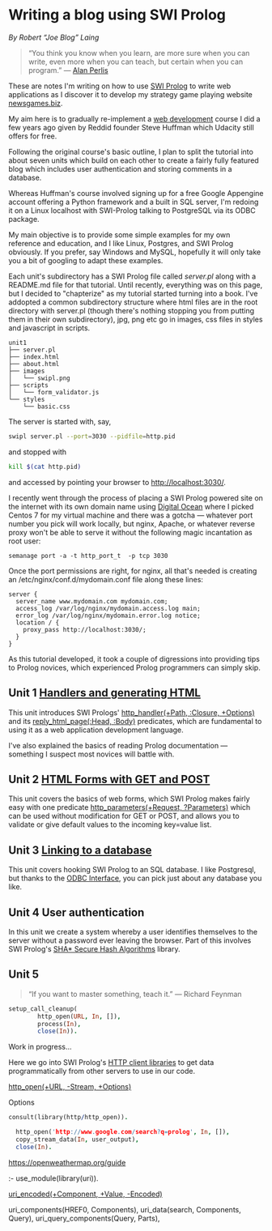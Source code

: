 # Writing a blog using SWI Prolog

*By Robert “Joe Blog” Laing*

> “You think you know when you learn, are more sure when you can write, even more when you can teach, but certain when you can program.” ― [Alan Perlis](http://www.cs.yale.edu/homes/perlis-alan/quotes.html)

These are notes I'm writing on how to use [SWI Prolog](http://www.swi-prolog.org/) to write web applications as I discover it to develop my strategy game playing website [newsgames.biz](http://www.newsgames.biz/).

My aim here is to gradually re-implement a [web development](https://eu.udacity.com/course/web-development--cs253) course I did a few years ago given by Reddid founder Steve Huffman which Udacity still offers for free.

Following the original course's basic outline, I plan to split the tutorial into about seven units which build on each other to create a fairly
fully featured blog which includes user authentication and storing comments in a database.

Whereas Huffman's course involved signing up for a free Google Appengine account offering a Python framework and a built in SQL server, 
I'm redoing it on a Linux localhost with SWI-Prolog talking to PostgreSQL via its ODBC package. 

My main objective is to provide some simple examples for my own reference and education, and I like Linux, Postgres, and SWI Prolog obviously.
If you prefer, say Windows and MySQL, hopefully it will only take you a bit of googling to adapt these examples.

Each unit's subdirectory has a SWI Prolog file called *server.pl* along with a README.md file for that tutorial. Until recently, everything was on this page, but I decided to "chapterize" as my tutorial started turning into a book. I've addopted a common subdirectory structure where html files are in the root directory with server.pl (though there's nothing stopping you from putting them in their own subdirectory), jpg, png etc go in images, css files in styles and javascript in scripts.

```
unit1
├── server.pl
├── index.html
├── about.html
├── images
│   └── swipl.png
├── scripts
│   └── form_validator.js
└── styles
    └── basic.css
```

The server is started with, say, 
```bash
swipl server.pl --port=3030 --pidfile=http.pid
``` 
and stopped with 
```bash
kill $(cat http.pid)
```
and accessed by pointing your browser to <http://localhost:3030/>.

I recently went through the process of placing a SWI Prolog powered site on the internet with its own domain name using [Digital Ocean](http://www.digitalocean.com/?refcode=a32a25b52821) where I picked Centos 7 for my virtual machine and there was a gotcha &mdash; whatever port number you pick will work locally, but nginx, Apache, or whatever reverse proxy won't be able to serve it without the following magic incantation as root user:

```semanage port -a -t http_port_t  -p tcp 3030```

Once the port permissions are right, for nginx, all that's needed is creating an /etc/nginx/conf.d/mydomain.conf file along these lines:

```
server {
  server_name www.mydomain.com mydomain.com;
  access_log /var/log/nginx/mydomain.access.log main;
  error_log /var/log/nginx/mydomain.error.log notice;
  location / {
    proxy_pass http://localhost:3030/;
  }
}
```

As this tutorial developed, it took a couple of digressions into providing tips to Prolog novices, which experienced Prolog programmers can simply skip.

## Unit 1 [Handlers and generating HTML](https://github.com/roblaing/swipl-webapp-howto/tree/master/unit1)

This unit introduces SWI Prologs' [http_handler(+Path, :Closure, +Options)](http://www.swi-prolog.org/pldoc/doc_for?object=http_handler/3) and its [reply_html_page(:Head, :Body)](http://www.swi-prolog.org/pldoc/doc_for?object=reply_html_page/2) predicates, which are fundamental to using it as a web application development language.

I've also explained the basics of reading Prolog documentation &mdash; something I suspect most novices will battle with.

## Unit 2 [HTML Forms with GET and POST](https://github.com/roblaing/swipl-webapp-howto/tree/master/unit2)

This unit covers the basics of web forms, which SWI Prolog makes fairly easy with one predicate [http_parameters(+Request, ?Parameters)](http://www.swi-prolog.org/pldoc/doc_for?object=http_parameters/2) which can be used without modification for GET or POST, and allows you to validate or give default values to the incoming key=value list.

## Unit 3 [Linking to a database](https://github.com/roblaing/swipl-webapp-howto/tree/master/unit3)

This unit covers hooking SWI Prolog to an SQL database. I like Postgresql, but thanks to the [ODBC Interface](http://www.swi-prolog.org/pldoc/doc_for?object=section(%27packages/odbc.html%27)), you can pick just about any database you like.

## Unit 4 User authentication

In this unit we create a system whereby a user identifies themselves to the server without a password ever leaving the browser. Part of this involves SWI Prolog's [SHA* Secure Hash Algorithms](http://www.swi-prolog.org/pldoc/man?section=sha) library.


## Unit 5

> “If you want to master something, teach it.” ― Richard Feynman

```prolog
setup_call_cleanup(
        http_open(URL, In, []),
        process(In),
        close(In)).
```


Work in progress...

Here we go into SWI Prolog's [HTTP client libraries](http://www.swi-prolog.org/pldoc/man?section=http-clients) to get data programmatically from other servers to use in our code.

[http_open(+URL, -Stream, +Options)](http://www.swi-prolog.org/pldoc/man?predicate=http_open/3)

Options




```prolog
consult(library(http/http_open)).

  http_open('http://www.google.com/search?q=prolog', In, []),
  copy_stream_data(In, user_output),
  close(In).
```

https://openweathermap.org/guide

:- use_module(library(uri)).

[uri_encoded(+Component, +Value, -Encoded)](http://www.swi-prolog.org/pldoc/doc_for?object=uri_encoded/3)

uri_components(HREF0, Components),
uri_data(search, Components, Query),
uri_query_components(Query, Parts),
        
